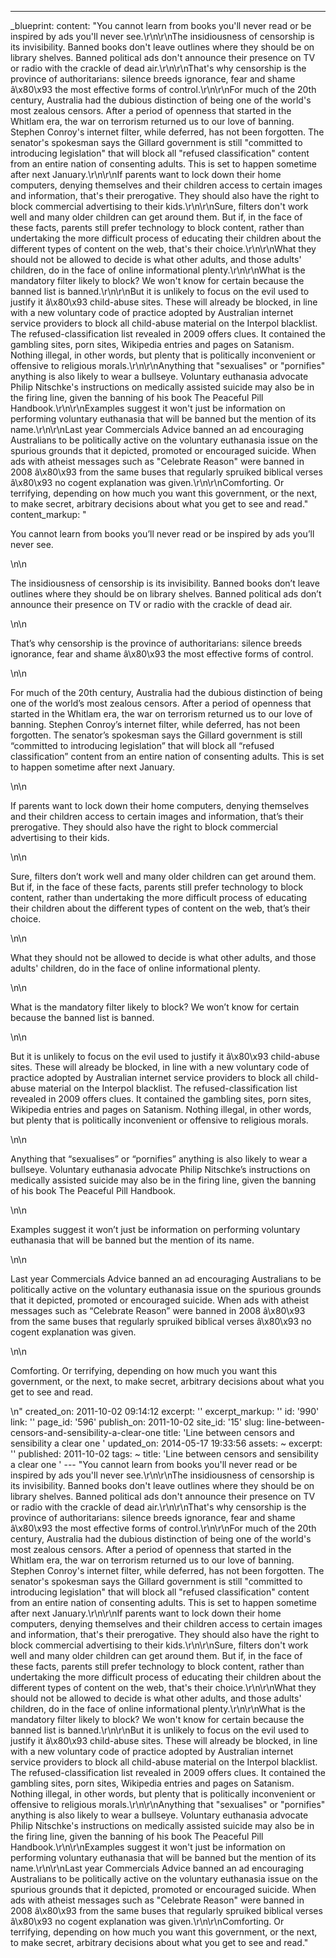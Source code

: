 ---
_blueprint:
  content: "You cannot learn from books you'll never read or be inspired by ads you'll
    never see.\r\n\r\nThe insidiousness of censorship is its invisibility. Banned
    books don't leave outlines where they should be on library shelves. Banned political
    ads don't announce their presence on TV or radio with the crackle of dead air.\r\n\r\nThat's
    why censorship is the province of authoritarians: silence breeds ignorance, fear
    and shame â\x80\x93 the most effective forms of control.\r\n\r\nFor much of the
    20th century, Australia had the dubious distinction of being one of the world's
    most zealous censors. After a period of openness that started in the Whitlam era,
    the war on terrorism returned us to our love of banning. Stephen Conroy's internet
    filter, while deferred, has not been forgotten. The senator's spokesman says the
    Gillard government is still \"committed to introducing legislation\" that will
    block all \"refused classification\" content from an entire nation of consenting
    adults. This is set to happen sometime after next January.\r\n\r\nIf parents want
    to lock down their home computers, denying themselves and their children access
    to certain images and information, that's their prerogative. They should also
    have the right to block commercial advertising to their kids.\r\n\r\nSure, filters
    don't work well and many older children can get around them. But if, in the face
    of these facts, parents still prefer technology to block content, rather than
    undertaking the more difficult process of educating their children about the different
    types of content on the web, that's their choice.\r\n\r\nWhat they should not
    be allowed to decide is what other adults, and those adults' children, do in the
    face of online informational plenty.\r\n\r\nWhat is the mandatory filter likely
    to block? We won't know for certain because the banned list is banned.\r\n\r\nBut
    it is unlikely to focus on the evil used to justify it â\x80\x93 child-abuse sites.
    These will already be blocked, in line with a new voluntary code of practice adopted
    by Australian internet service providers to block all child-abuse material on
    the Interpol blacklist. The refused-classification list revealed in 2009 offers
    clues. It contained the gambling sites, porn sites, Wikipedia entries and pages
    on Satanism. Nothing illegal, in other words, but plenty that is politically inconvenient
    or offensive to religious morals.\r\n\r\nAnything that \"sexualises\" or \"pornifies\"
    anything is also likely to wear a bullseye. Voluntary euthanasia advocate Philip
    Nitschke's instructions on medically assisted suicide may also be in the firing
    line, given the banning of his book The Peaceful Pill Handbook.\r\n\r\nExamples
    suggest it won't just be information on performing voluntary euthanasia that will
    be banned but the mention of its name.\r\n\r\nLast year Commercials Advice banned
    an ad encouraging Australians to be politically active on the voluntary euthanasia
    issue on the spurious grounds that it depicted, promoted or encouraged suicide.
    When ads with atheist messages such as \"Celebrate Reason\" were banned in 2008
    â\x80\x93 from the same buses that regularly spruiked biblical verses â\x80\x93
    no cogent explanation was given.\r\n\r\nComforting. Or terrifying, depending on
    how much you want this government, or the next, to make secret, arbitrary decisions
    about what you get to see and read."
  content_markup: "<p>You cannot learn from books you&rsquo;ll never read or be inspired
    by ads you&rsquo;ll never see.</p>\n\n<p>The insidiousness of censorship is its
    invisibility. Banned books don&rsquo;t leave outlines where they should be on
    library shelves. Banned political ads don&rsquo;t announce their presence on TV
    or radio with the crackle of dead air.</p>\n\n<p>That&rsquo;s why censorship is
    the province of authoritarians: silence breeds ignorance, fear and shame â\x80\x93
    the most effective forms of control.</p>\n\n<p>For much of the 20th century, Australia
    had the dubious distinction of being one of the world&rsquo;s most zealous censors.
    After a period of openness that started in the Whitlam era, the war on terrorism
    returned us to our love of banning. Stephen Conroy&rsquo;s internet filter, while
    deferred, has not been forgotten. The senator&rsquo;s spokesman says the Gillard
    government is still &ldquo;committed to introducing legislation&rdquo; that will
    block all &ldquo;refused classification&rdquo; content from an entire nation of
    consenting adults. This is set to happen sometime after next January.</p>\n\n<p>If
    parents want to lock down their home computers, denying themselves and their children
    access to certain images and information, that&rsquo;s their prerogative. They
    should also have the right to block commercial advertising to their kids.</p>\n\n<p>Sure,
    filters don&rsquo;t work well and many older children can get around them. But
    if, in the face of these facts, parents still prefer technology to block content,
    rather than undertaking the more difficult process of educating their children
    about the different types of content on the web, that&rsquo;s their choice.</p>\n\n<p>What
    they should not be allowed to decide is what other adults, and those adults' children,
    do in the face of online informational plenty.</p>\n\n<p>What is the mandatory
    filter likely to block? We won&rsquo;t know for certain because the banned list
    is banned.</p>\n\n<p>But it is unlikely to focus on the evil used to justify it
    â\x80\x93 child-abuse sites. These will already be blocked, in line with a new
    voluntary code of practice adopted by Australian internet service providers to
    block all child-abuse material on the Interpol blacklist. The refused-classification
    list revealed in 2009 offers clues. It contained the gambling sites, porn sites,
    Wikipedia entries and pages on Satanism. Nothing illegal, in other words, but
    plenty that is politically inconvenient or offensive to religious morals.</p>\n\n<p>Anything
    that &ldquo;sexualises&rdquo; or &ldquo;pornifies&rdquo; anything is also likely
    to wear a bullseye. Voluntary euthanasia advocate Philip Nitschke&rsquo;s instructions
    on medically assisted suicide may also be in the firing line, given the banning
    of his book The Peaceful Pill Handbook.</p>\n\n<p>Examples suggest it won&rsquo;t
    just be information on performing voluntary euthanasia that will be banned but
    the mention of its name.</p>\n\n<p>Last year Commercials Advice banned an ad encouraging
    Australians to be politically active on the voluntary euthanasia issue on the
    spurious grounds that it depicted, promoted or encouraged suicide. When ads with
    atheist messages such as &ldquo;Celebrate Reason&rdquo; were banned in 2008 â\x80\x93
    from the same buses that regularly spruiked biblical verses â\x80\x93 no cogent
    explanation was given.</p>\n\n<p>Comforting. Or terrifying, depending on how much
    you want this government, or the next, to make secret, arbitrary decisions about
    what you get to see and read.</p>\n"
  created_on: 2011-10-02 09:14:12
  excerpt: ''
  excerpt_markup: ''
  id: '990'
  link: ''
  page_id: '596'
  publish_on: 2011-10-02
  site_id: '15'
  slug: line-between-censors-and-sensibility-a-clear-one
  title: 'Line between censors and sensibility a clear one '
  updated_on: 2014-05-17 19:33:56
assets: ~
excerpt: ''
published: 2011-10-02
tags: ~
title: 'Line between censors and sensibility a clear one '
--- "You cannot learn from books you'll never read or be inspired by ads you'll never
  see.\r\n\r\nThe insidiousness of censorship is its invisibility. Banned books don't
  leave outlines where they should be on library shelves. Banned political ads don't
  announce their presence on TV or radio with the crackle of dead air.\r\n\r\nThat's
  why censorship is the province of authoritarians: silence breeds ignorance, fear
  and shame â\x80\x93 the most effective forms of control.\r\n\r\nFor much of the
  20th century, Australia had the dubious distinction of being one of the world's
  most zealous censors. After a period of openness that started in the Whitlam era,
  the war on terrorism returned us to our love of banning. Stephen Conroy's internet
  filter, while deferred, has not been forgotten. The senator's spokesman says the
  Gillard government is still \"committed to introducing legislation\" that will block
  all \"refused classification\" content from an entire nation of consenting adults.
  This is set to happen sometime after next January.\r\n\r\nIf parents want to lock
  down their home computers, denying themselves and their children access to certain
  images and information, that's their prerogative. They should also have the right
  to block commercial advertising to their kids.\r\n\r\nSure, filters don't work well
  and many older children can get around them. But if, in the face of these facts,
  parents still prefer technology to block content, rather than undertaking the more
  difficult process of educating their children about the different types of content
  on the web, that's their choice.\r\n\r\nWhat they should not be allowed to decide
  is what other adults, and those adults' children, do in the face of online informational
  plenty.\r\n\r\nWhat is the mandatory filter likely to block? We won't know for certain
  because the banned list is banned.\r\n\r\nBut it is unlikely to focus on the evil
  used to justify it â\x80\x93 child-abuse sites. These will already be blocked, in
  line with a new voluntary code of practice adopted by Australian internet service
  providers to block all child-abuse material on the Interpol blacklist. The refused-classification
  list revealed in 2009 offers clues. It contained the gambling sites, porn sites,
  Wikipedia entries and pages on Satanism. Nothing illegal, in other words, but plenty
  that is politically inconvenient or offensive to religious morals.\r\n\r\nAnything
  that \"sexualises\" or \"pornifies\" anything is also likely to wear a bullseye.
  Voluntary euthanasia advocate Philip Nitschke's instructions on medically assisted
  suicide may also be in the firing line, given the banning of his book The Peaceful
  Pill Handbook.\r\n\r\nExamples suggest it won't just be information on performing
  voluntary euthanasia that will be banned but the mention of its name.\r\n\r\nLast
  year Commercials Advice banned an ad encouraging Australians to be politically active
  on the voluntary euthanasia issue on the spurious grounds that it depicted, promoted
  or encouraged suicide. When ads with atheist messages such as \"Celebrate Reason\"
  were banned in 2008 â\x80\x93 from the same buses that regularly spruiked biblical
  verses â\x80\x93 no cogent explanation was given.\r\n\r\nComforting. Or terrifying,
  depending on how much you want this government, or the next, to make secret, arbitrary
  decisions about what you get to see and read."

